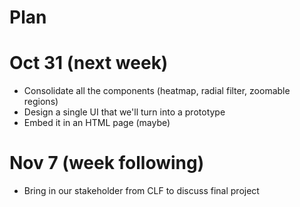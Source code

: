 
# Plan

# Oct 31 (next week)

* Consolidate all the components (heatmap, radial filter, zoomable regions)
* Design a single UI that we'll turn into a prototype
* Embed it in an HTML page (maybe)

# Nov 7 (week following)

* Bring in our stakeholder from CLF to discuss final project
